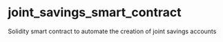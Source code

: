 # joint_savings_smart_contract
Solidity smart contract to automate the creation of joint savings accounts
